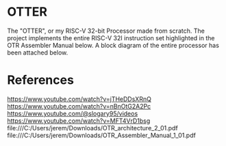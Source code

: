 # OTTER
The "OTTER", or my RISC-V 32-bit Processor made from scratch. 
The project implements the entire RISC-V 32I instruction set highlighted in the OTR Assembler Manual below. 
A block diagram of the entire processor has been attached below.

# References
https://www.youtube.com/watch?v=jTHeDDsXRnQ 
https://www.youtube.com/watch?v=nBnOtG2A2Pc
https://www.youtube.com/@slogary95/videos
https://www.youtube.com/watch?v=MFT4VrD1bsg
file:///C:/Users/jerem/Downloads/OTR_architecture_2_01.pdf
file:///C:/Users/jerem/Downloads/OTR_Assembler_Manual_1_01.pdf
